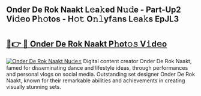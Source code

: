 ## Onder De Rok Naakt L𝚎a𝚔ed N𝚞𝚍e - Part-Up2 Vi𝚍𝚎o P𝚑𝚘tos - H𝚘𝚝 O𝚗𝚕yf𝚊ns L𝚎a𝚔s EpJL3

# <h2><a href="http://kf4wev.oniu.top/?m=Onder+De+Rok+Naakt">🔗👉 🔴 Onder De Rok Naakt P𝚑ot𝚘𝚜 V𝚒d𝚎o</a></h2>

[![Onder De Rok Naakt Nu𝚍e𝚜](https://i.imgur.com/0qMVB7G.gif)](http://kf4wev.oniu.top/?m=Onder+De+Rok+Naakt)
Digital content creator Onder De Rok Naakt, famed for disseminating dance and lifestyle ideas, through performances and personal vlogs on social media. Outstanding set designer Onder De Rok Naakt, known for their remarkable abilities and achievements in creating visually stunning sets.  
